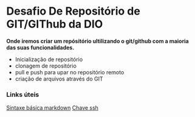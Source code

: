 # Desafio De Repositório de GIT/GIThub da DIO

**Onde iremos criar um repósitório ultilizando o git/github com a maioria das suas funcionalidades.**
- Inicialização de repositório
- clonagem de repositório
- pull e push para upar no repositório remoto
- criação de arquivos através do GIT


### Links úteis
[Sintaxe básica markdown](https://www.markdownguide.org/basic-syntax/)
[Chave ssh](https://docs.github.com/pt/authentication/connecting-to-github-with-ssh/generating-a-new-ssh-key-and-adding-it-to-the-ssh-agent)
